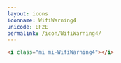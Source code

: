 ```yaml
---
layout: icons
iconname: WifiWarning4
unicode: EF2E
permalink: /icon/WifiWarning4/
---
```


``` html
<i class="mi mi-WifiWarning4"></i>
```
